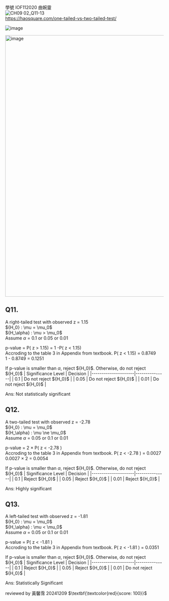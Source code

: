 學號 IOF112020 曲婉靈  
![CH09 02_Q11-13](https://github.com/user-attachments/assets/aeb0fc52-9712-495d-9999-7419aab92f89)  
https://haosquare.com/one-tailed-vs-two-tailed-test/

![image](https://github.com/user-attachments/assets/330b66ff-6289-45ff-9088-40a8b07a3a78)

<img width="832" alt="image" src="https://github.com/user-attachments/assets/2ee76cc5-040c-400f-9ad5-7ab2eaa0af2b">


## Q11.

A right-tailed test with observed z = 1.15  
$\{H_0} : \mu = \mu_0$  
$\{H_\alpha} : \mu > \mu_0$  
Assume $\alpha$ = 0.1 or 0.05 or 0.01

p-value = P( z > 1.15) = 1 -P( z < 1.15)  
Accroding to the table 3 in Appendix from textbook. P( z < 1.15) = 0.8749  
1 - 0.8749 = 0.1251  

If p-value is smaller than $\alpha$, reject $\{H_0}$. Otherwise, do not reject $\{H_0}$
| Significance Level | Decision      |
|---------------------|---------------|
| 0.1               | Do not reject $\{H_0}$    |
| 0.05                | Do not reject $\{H_0}$    |
| 0.01               | Do not reject $\{H_0}$     |

Ans: Not statistically significant

## Q12.

A two-tailed test with observed z = -2.78  
$\{H_0} : \mu = \mu_0$  
$\{H_\alpha} : \mu \ne \mu_0$  
Assume $\alpha$ = 0.05 or 0.1 or 0.01

p-value = 2 $\times$ P( z < -2.78 )    
Accroding to the table 3 in Appendix from textbook. P( z < -2.78 ) = 0.0027  
0.0027 $\times$ 2 = 0.0054

If p-value is smaller than $\alpha$, reject $\{H_0}$. Otherwise, do not reject $\{H_0}$
| Significance Level | Decision      |
|---------------------|---------------|
| 0.1               | Reject $\{H_0}$    |
| 0.05                | Reject $\{H_0}$    |
| 0.01               | Reject $\{H_0}$     |

Ans: Highly significant 


## Q13.

A left-tailed test with observed z = -1.81  
$\{H_0} : \mu = \mu_0$  
$\{H_\alpha} : \mu < \mu_0$  
Assume $\alpha$ = 0.05 or 0.1 or 0.01

p-value = P( z < -1.81 )    
Accroding to the table 3 in Appendix from textbook. P( z < -1.81 ) = 0.0351

If p-value is smaller than $\alpha$, reject $\{H_0}$. Otherwise, do not reject $\{H_0}$
| Significance Level | Decision      |
|---------------------|---------------|
| 0.1               | Reject $\{H_0}$    |
| 0.05                | Reject $\{H_0}$    |
| 0.01               | Do not reject $\{H_0}$     |


Ans: Statistically Significant

reviewed by 黃馨霈 20241209 $\textbf{\textcolor{red}{score: 100}}$
